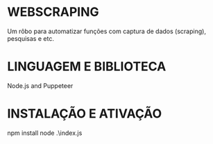 # WEBSCRAPING
Um rôbo para automatizar funções com captura de dados (scraping), pesquisas e etc.

# LINGUAGEM E BIBLIOTECA
Node.js and Puppeteer

# INSTALAÇÃO E ATIVAÇÃO
npm install
node .\index.js




